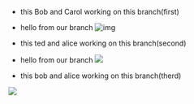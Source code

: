 * this Bob and Carol working on this branch(first)

* hello from our branch 
![img](https://media-exp3.licdn.com/dms/image/C560BAQEfkGMMt27R_g/company-logo_200_200/0/1611935117290?e=2159024400&v=beta&t=JfS4fC-3BnogK1eHuSg0yDHZ21xVFRIIACeb5zGf634) 


* this ted and alice working on this branch(second)  

* hello from our branch 
![](https://scontent.famm7-1.fna.fbcdn.net/v/t1.18169-9/p320x320/15390874_361893510840952_2650071322103426130_n.png?_nc_cat=105&ccb=1-3&_nc_sid=85a577&_nc_ohc=TfS4m8J5KIIAX_GvKlH&_nc_ht=scontent.famm7-1.fna&oh=f44aabe81678e4eb75ab4a395d211e72&oe=61285CCF)


* this bob and alice working on this branch(therd)  

![](https://www.nameslook.com/names/therd-nameslook.jpg)